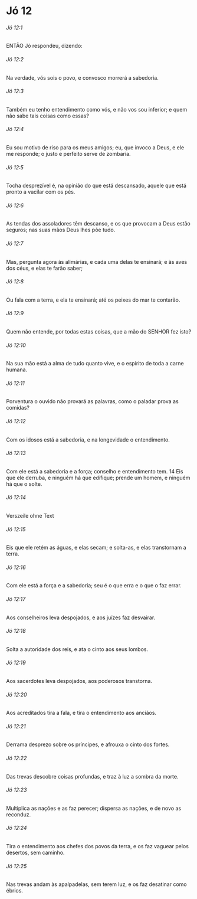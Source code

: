 # Jó 12

###### Jó 12:1

ENTÃO Jó respondeu, dizendo:

###### Jó 12:2

Na verdade, vós sois o povo, e convosco morrerá a sabedoria.

###### Jó 12:3

Também eu tenho entendimento como vós, e não vos sou inferior; e quem não sabe tais coisas como essas?

###### Jó 12:4

Eu sou motivo de riso para os meus amigos; eu, que invoco a Deus, e ele me responde; o justo e perfeito serve de zombaria.

###### Jó 12:5

Tocha desprezível é, na opinião do que está descansado, aquele que está pronto a vacilar com os pés.

###### Jó 12:6

As tendas dos assoladores têm descanso, e os que provocam a Deus estão seguros; nas suas mãos Deus lhes põe tudo.

###### Jó 12:7

Mas, pergunta agora às alimárias, e cada uma delas te ensinará; e às aves dos céus, e elas te farão saber;

###### Jó 12:8

Ou fala com a terra, e ela te ensinará; até os peixes do mar te contarão.

###### Jó 12:9

Quem não entende, por todas estas coisas, que a mão do SENHOR fez isto?

###### Jó 12:10

Na sua mão está a alma de tudo quanto vive, e o espírito de toda a carne humana.

###### Jó 12:11

Porventura o ouvido não provará as palavras, como o paladar prova as comidas?

###### Jó 12:12

Com os idosos está a sabedoria, e na longevidade o entendimento.

###### Jó 12:13

Com ele está a sabedoria e a força; conselho e entendimento tem. 14 Eis que ele derruba, e ninguém há que edifique; prende um homem, e ninguém há que o solte.

###### Jó 12:14

Verszeile ohne Text

###### Jó 12:15

Eis que ele retém as águas, e elas secam; e solta-as, e elas transtornam a terra.

###### Jó 12:16

Com ele está a força e a sabedoria; seu é o que erra e o que o faz errar.

###### Jó 12:17

Aos conselheiros leva despojados, e aos juízes faz desvairar.

###### Jó 12:18

Solta a autoridade dos reis, e ata o cinto aos seus lombos.

###### Jó 12:19

Aos sacerdotes leva despojados, aos poderosos transtorna.

###### Jó 12:20

Aos acreditados tira a fala, e tira o entendimento aos anciãos.

###### Jó 12:21

Derrama desprezo sobre os príncipes, e afrouxa o cinto dos fortes.

###### Jó 12:22

Das trevas descobre coisas profundas, e traz à luz a sombra da morte.

###### Jó 12:23

Multiplica as nações e as faz perecer; dispersa as nações, e de novo as reconduz.

###### Jó 12:24

Tira o entendimento aos chefes dos povos da terra, e os faz vaguear pelos desertos, sem caminho.

###### Jó 12:25

Nas trevas andam às apalpadelas, sem terem luz, e os faz desatinar como ébrios.

